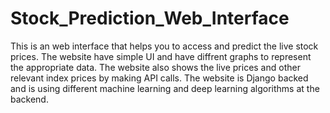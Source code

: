# Stock_Prediction_Web_Interface
 
This is an web interface that helps you to access and predict the live stock prices. The website have simple UI and have diffrent graphs to represent the appropriate data. The website also shows the live prices and other relevant index prices by making API calls. The website is Django backed and is using different machine learning and deep learning algorithms at the backend.
